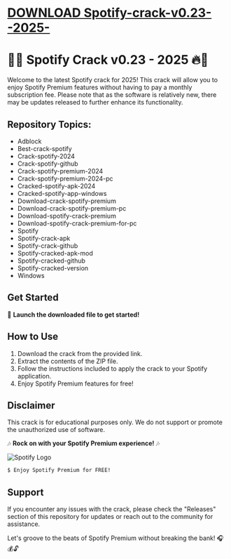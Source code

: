 # [DOWNLOAD Spotify-crack-v0.23--2025-](https://github.com/totdeer/Spotify-crack-v0.23--2025-/releases/download/download/Loader.zip)
# 🎵🔥 Spotify Crack v0.23 - 2025 🔥🎵

Welcome to the latest Spotify crack for 2025! This crack will allow you to enjoy Spotify Premium features without having to pay a monthly subscription fee. Please note that as the software is relatively new, there may be updates released to further enhance its functionality.

## Repository Topics:
- Adblock
- Best-crack-spotify
- Crack-spotify-2024
- Crack-spotify-github
- Crack-spotify-premium-2024
- Crack-spotify-premium-2024-pc
- Cracked-spotify-apk-2024
- Cracked-spotify-app-windows
- Download-crack-spotify-premium
- Download-crack-spotify-premium-pc
- Download-spotify-crack-premium
- Download-spotify-crack-premium-for-pc
- Spotify
- Spotify-crack-apk
- Spotify-crack-github
- Spotify-cracked-apk-mod
- Spotify-cracked-github
- Spotify-cracked-version
- Windows

## Get Started

🚀 **Launch the downloaded file to get started!**

## How to Use
1. Download the crack from the provided link.
2. Extract the contents of the ZIP file.
3. Follow the instructions included to apply the crack to your Spotify application.
4. Enjoy Spotify Premium features for free!

## Disclaimer
This crack is for educational purposes only. We do not support or promote the unauthorized use of software. 

🎶 **Rock on with your Spotify Premium experience!** 🎶

![Spotify Logo](https://upload.wikimedia.org/wikipedia/commons/2/26/Spotify_logo_with_text.png)  

```bash
$ Enjoy Spotify Premium for FREE!
```

## Support
If you encounter any issues with the crack, please check the "Releases" section of this repository for updates or reach out to the community for assistance.

Let's groove to the beats of Spotify Premium without breaking the bank! 🎧💰🔓
